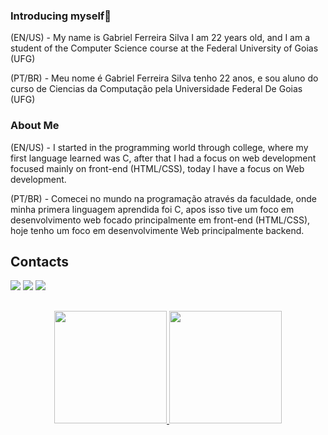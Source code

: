 ### Introducing myself👋

<!--
**gabrielsfg/gabrielsfg** is a ✨ _special_ ✨ repository because its `README.md` (this file) appears on your GitHub profile.

Here are some ideas to get you started:

- 🔭 I’m currently working on ...
- 🌱 I’m currently learning ...
- 👯 I’m looking to collaborate on ...
- 🤔 I’m looking for help with ...
- 💬 Ask me about ...
- 📫 How to reach me: ...
- 😄 Pronouns: ...
- ⚡ Fun fact: ...
-->
(EN/US) - My name is Gabriel Ferreira Silva I am 22 years old, and I am a student of the Computer Science course at the Federal University of Goias (UFG)

(PT/BR) - Meu nome é Gabriel Ferreira Silva tenho 22 anos, e sou aluno do curso de Ciencias da Computação pela Universidade Federal De Goias (UFG)

### About Me

(EN/US) - I started in the programming world through college, where my first language learned was C, after that I had a focus on web development focused mainly on front-end (HTML/CSS), today I have a focus on Web development.

(PT/BR) - Comecei no mundo na programação através da faculdade, onde minha primera linguagem aprendida foi C, apos isso tive um foco em desenvolvimento web focado principalmente em front-end (HTML/CSS), hoje tenho um foco em desenvolvimente Web principalmente backend.
## Contacts

  <div> 
 
  <a href="https://www.instagram.com/gabrielsfg/" target="_blank"><img src="https://img.shields.io/badge/-Instagram-%23E4405F?style=for-the-badge&logo=instagram&logoColor=white" target="_blank"></a>
  <a href = "mailto:gabriellfsg00@gmail.com"><img src="https://img.shields.io/badge/-Gmail-%23333?style=for-the-badge&logo=gmail&logoColor=white" target="_blank"></a>
  <a href="https://www.linkedin.com/in/gabriel-ferreira-silva-3932b2210/" target="_blank"><img src="https://img.shields.io/badge/-LinkedIn-%230077B5?style=for-the-badge&logo=linkedin&logoColor=white" target="_blank"></a> 
 
</div>

##

<div align="center">
  <a href=https://github.com/gabrielsfg>
  <img height="180em" src="https://github-readme-stats.vercel.app/api?username=gabrielsfg&show_icons=true&theme=dark&include_all_commits=true&count_private=true">
  <img height="180em" src="https://github-readme-stats.vercel.app/api/top-langs/?username=gabrielsfg&layout=compact&langs_count=7&theme=dark">
<div>
  
